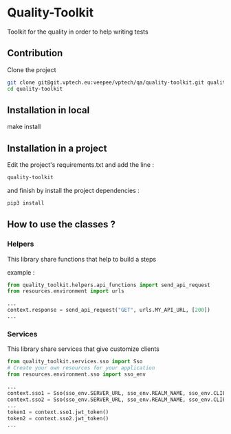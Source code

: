 # Quality-Toolkit

Toolkit for the quality in order to help writing tests

## Contribution

Clone the project

```bash
git clone git@git.vptech.eu:veepee/vptech/qa/quality-toolkit.git quality-toolkit
cd quality-toolkit
```

## Installation in local

make install

## Installation in a project

Edit the project's requirements.txt and add the line :

```txt
quality-toolkit
```

and finish by install the project dependencies :

```bash
pip3 install
```

## How to use the classes ?

### Helpers

This library share functions that help to build a steps

example :

```python
from quality_toolkit.helpers.api_functions import send_api_request
from resources.environment import urls

...
context.response = send_api_request("GET", urls.MY_API_URL, [200])
...
```

### Services

This library share services that give customize clients

```python
from quality_toolkit.services.sso import Sso
# Create your own resources for your application
from resources.environment.sso import sso_env

...
context.sso1 = Sso(sso_env.SERVER_URL, sso_env.REALM_NAME, sso_env.CLIENT_ID, sso_env.CLIENT_SECRET, sso_env.AUDIENCE)
context.sso2 = Sso(sso_env.SERVER_URL, sso_env.REALM_NAME, sso_env.CLIENT_ID, sso_env.CLIENT_SECRET, sso_env.AUDIENCE)
...
token1 = context.sso1.jwt_token()
token2 = context.sso2.jwt_token()
...
```
